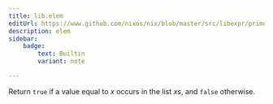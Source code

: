 ```yaml
---
title: lib.elem
editUrl: https://www.github.com/nixos/nix/blob/master/src/libexpr/primops.cc
description: elem
sidebar:
    badge: 
        text: Builtin
        variant: note

---
```


Return `true` if a value equal to *x* occurs in the list *xs*, and
`false` otherwise.
